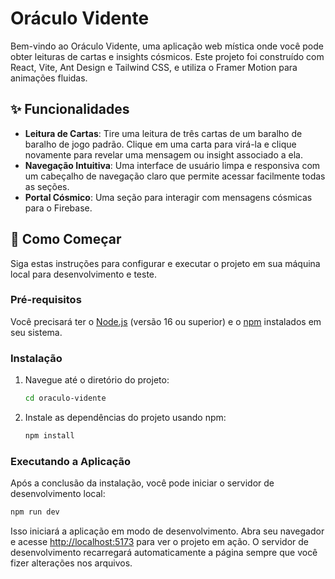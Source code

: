 
# Oráculo Vidente

Bem-vindo ao Oráculo Vidente, uma aplicação web mística onde você pode obter leituras de cartas e insights cósmicos. Este projeto foi construído com React, Vite, Ant Design e Tailwind CSS, e utiliza o Framer Motion para animações fluidas.

## ✨ Funcionalidades

- **Leitura de Cartas**: Tire uma leitura de três cartas de um baralho de baralho de jogo padrão. Clique em uma carta para virá-la e clique novamente para revelar uma mensagem ou insight associado a ela.
- **Navegação Intuitiva**: Uma interface de usuário limpa e responsiva com um cabeçalho de navegação claro que permite acessar facilmente todas as seções.
- **Portal Cósmico**: Uma seção para interagir com mensagens cósmicas para o Firebase.

## 🚀 Como Começar

Siga estas instruções para configurar e executar o projeto em sua máquina local para desenvolvimento e teste.

### Pré-requisitos

Você precisará ter o [Node.js](https://nodejs.org/) (versão 16 ou superior) e o [npm](https://www.npmjs.com/) instalados em seu sistema.

### Instalação

1. Navegue até o diretório do projeto:
   ```bash
   cd oraculo-vidente
   ```
3. Instale as dependências do projeto usando npm:
   ```bash
   npm install
   ```

### Executando a Aplicação

Após a conclusão da instalação, você pode iniciar o servidor de desenvolvimento local:

```bash
npm run dev
```

Isso iniciará a aplicação em modo de desenvolvimento. Abra seu navegador e acesse [http://localhost:5173](http://localhost:5173) para ver o projeto em ação. O servidor de desenvolvimento recarregará automaticamente a página sempre que você fizer alterações nos arquivos.
